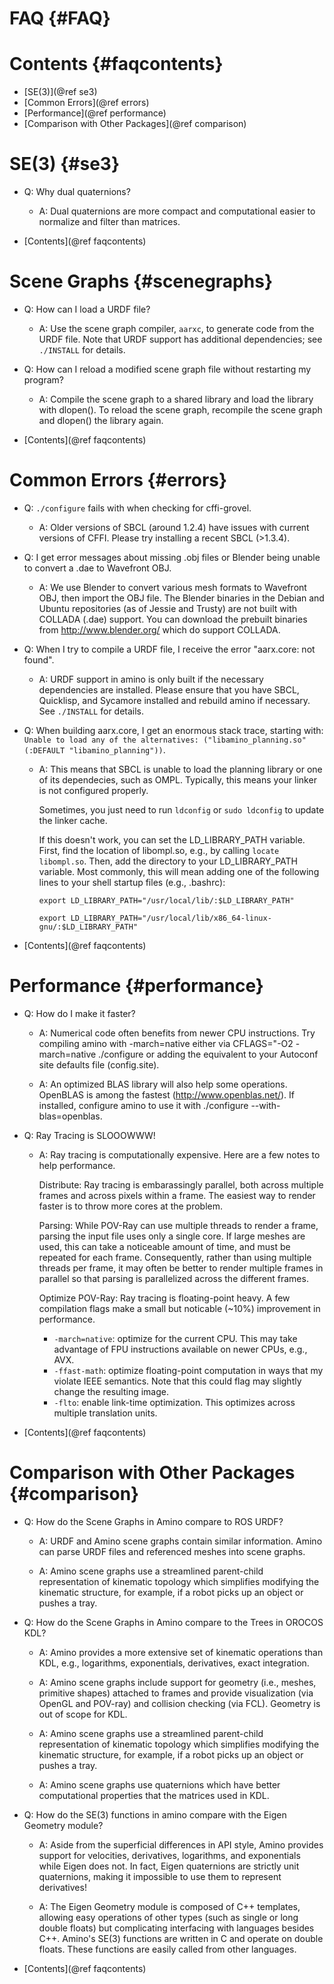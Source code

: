 FAQ {#FAQ}
===

Contents {#faqcontents}
=======

* [SE(3)](@ref se3)
* [Common Errors](@ref errors)
* [Performance](@ref performance)
* [Comparison with Other Packages](@ref comparison)

SE(3) {#se3}
====

* Q: Why dual quaternions?

  - A: Dual quaternions are more compact and computational easier to
    normalize and filter than matrices.

* [Contents](@ref faqcontents)

Scene Graphs {#scenegraphs}
============

* Q: How can I load a URDF file?

  - A: Use the scene graph compiler, `aarxc`, to generate code from the
    URDF file.  Note that URDF support has additional dependencies;
    see `./INSTALL` for details.

* Q: How can I reload a modified scene graph file without restarting my
  program?

  - A: Compile the scene graph to a shared library and load the library
    with dlopen().  To reload the scene graph, recompile the scene
    graph and dlopen() the library again.

* [Contents](@ref faqcontents)

Common Errors {#errors}
=============

* Q: `./configure` fails with when checking for cffi-grovel.

    - A: Older versions of SBCL (around 1.2.4) have issues with current
      versions of CFFI.  Please try installing a recent SBCL (>1.3.4).

* Q: I get error messages about missing .obj files or Blender being
  unable to convert a .dae to Wavefront OBJ.

  - A: We use Blender to convert various mesh formats to Wavefront OBJ,
    then import the OBJ file.  The Blender binaries in the Debian and
    Ubuntu repositories (as of Jessie and Trusty) are not built with
    COLLADA (.dae) support.  You can download the prebuilt binaries
    from http://www.blender.org/ which do support COLLADA.

* Q: When I try to compile a URDF file, I receive the error "aarx.core:
  not found".

  - A: URDF support in amino is only built if the necessary dependencies
    are installed.  Please ensure that you have SBCL, Quicklisp, and
    Sycamore installed and rebuild amino if necessary.  See
    `./INSTALL` for details.

* Q: When building aarx.core, I get an enormous stack trace, starting
  with:
  `Unable to load any of the alternatives:
     ("libamino_planning.so" (:DEFAULT "libamino_planning"))`.

  - A: This means that SBCL is unable to load the planning library or one
    of its dependecies, such as OMPL.  Typically, this means your
    linker is not configured properly.

    Sometimes, you just need to run `ldconfig` or `sudo ldconfig` to
    update the linker cache.

    If this doesn't work, you can set the LD_LIBRARY_PATH variable.
    First, find the location of libompl.so, e.g., by calling `locate
    libompl.so`.  Then, add the directory to your LD_LIBRARY_PATH
    variable.  Most commonly, this will mean adding one of the
    following lines to your shell startup files (e.g., .bashrc):

    `export LD_LIBRARY_PATH="/usr/local/lib/:$LD_LIBRARY_PATH"`

    `export LD_LIBRARY_PATH="/usr/local/lib/x86_64-linux-gnu/:$LD_LIBRARY_PATH"`

* [Contents](@ref faqcontents)

Performance {#performance}
===========

* Q: How do I make it faster?

  - A: Numerical code often benefits from newer CPU instructions. Try
    compiling amino with -march=native either via CFLAGS="-O2
    -march=native ./configure or adding the equivalent to your
    Autoconf site defaults file (config.site).

  - A: An optimized BLAS library will also help some
    operations. OpenBLAS is among the fastest
    (http://www.openblas.net/). If installed, configure amino to use
    it with ./configure --with-blas=openblas.

* Q: Ray Tracing is SLOOOWWW!

  - A: Ray tracing is computationally expensive. Here are a few notes
    to help performance.

    Distribute: Ray tracing is embarassingly parallel, both across
    multiple frames and across pixels within a frame. The easiest way
    to render faster is to throw more cores at the problem.

    Parsing: While POV-Ray can use multiple threads to render a frame,
    parsing the input file uses only a single core. If large meshes
    are used, this can take a noticeable amount of time, and must be
    repeated for each frame. Consequently, rather than using multiple
    threads per frame, it may often be better to render multiple
    frames in parallel so that parsing is parallelized across the
    different frames.

    Optimize POV-Ray: Ray tracing is floating-point heavy. A few
    compilation flags make a small but noticable (~10%) improvement in
    performance.

      * `-march=native`: optimize for the current CPU. This may take
        advantage of FPU instructions available on newer CPUs, e.g.,
        AVX.
      * `-ffast-math`: optimize floating-point computation in ways that
        my violate IEEE semantics. Note that this could flag may
        slightly change the resulting image.
      * `-flto`: enable link-time optimization. This optimizes across
        multiple translation units.

* [Contents](@ref faqcontents)

Comparison with Other Packages    {#comparison}
==============================

* Q: How do the Scene Graphs in Amino compare to ROS URDF?

  - A: URDF and Amino scene graphs contain similar information.  Amino
    can parse URDF files and referenced meshes into scene graphs.

  - A: Amino scene graphs use a streamlined parent-child
    representation of kinematic topology which simplifies modifying
    the kinematic structure, for example, if a robot picks up an
    object or pushes a tray.

* Q: How do the Scene Graphs in Amino compare to the Trees in OROCOS
  KDL?

  - A: Amino provides a more extensive set of kinematic operations
    than KDL, e.g., logarithms, exponentials, derivatives, exact
    integration.

  - A: Amino scene graphs include support for geometry (i.e., meshes,
    primitive shapes) attached to frames and provide visualization
    (via OpenGL and POV-ray) and collision checking (via FCL).
    Geometry is out of scope for KDL.

  - A: Amino scene graphs use a streamlined parent-child
    representation of kinematic topology which simplifies modifying
    the kinematic structure, for example, if a robot picks up an
    object or pushes a tray.

  - A: Amino scene graphs use quaternions which have better
    computational properties that the matrices used in KDL.


* Q: How do the SE(3) functions in amino compare with the Eigen
  Geometry module?

  - A: Aside from the superficial differences in API style, Amino
    provides support for velocities, derivatives, logarithms, and
    exponentials while Eigen does not.  In fact, Eigen quaternions are
    strictly unit quaternions, making it impossible to use them to
    represent derivatives!

  - A: The Eigen Geometry module is composed of C++ templates,
    allowing easy operations of other types (such as single or long
    double floats) but complicating interfacing with languages besides
    C++.  Amino's SE(3) functions are written in C and operate on
    double floats.  These functions are easily called from other
    languages.



* [Contents](@ref faqcontents)
